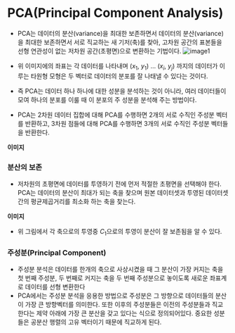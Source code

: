 # PCA(Principal Component Analysis)

* PCA는 데이터의 분산(variance)을 최대한 보존하면서 데이터의 분산(variance)을 최대한 보존하면서 서로 직교하는 새 기저(축)를 찾아, 고차원 공간의 표본들을 선형 연관성이 없는 저차원 공간(초평면)으로 변환하는 기법이다.
![image1]()

* 위 이미지에의 좌표는 각 데이터를 나타내며 ($x_1$, $y_1$) ... ($x_i$, $y_j$) 까지의 데이터가 이루는 타원형 모형은 두 벡터로 데이터의 분포를 잘 나태낼 수 있다는 것이다.
* 즉 PCA는 데이터 하나 하나에 대한 성분을 분석하는 것이 아니라, 여러 데이터들이 모여 하나의 분포를 이룰 때 이 분포의 주 성분을 분석해 주는 방법이다.
* PCA는 2차원 데이터 집합에 대해 PCA를 수행하면 2개의 서로 수직인 주성분 벡터를 반환하고, 3차원 점들에 대해 PCA를 수행하면 3개의 서로 수직인 주성분 벡터들을 반환한다.
  
**이미지**

### 분산의 보존
* 저차원의 초평면에 데이터를 투영하기 전에 먼저 적절한 초평면을 선택해야 한다. PCA는 데이터의 분산이 최대가 되는 축을 찾으며 원본 데이터셋과 투영된 데이터셋 간의 평균제곱거리를 최소화 하는 축을 찾는다.

**이미지**

* 위 그림에서 각 축으로의 투영중 $C_1$으로의 투영이 분산이 잘 보존됨을 알 수 있다.

### 주성분(Principal Component)
* 주성분 분석은 데이터를 한개의 축으로 사상시켰을 때 그 분산이 가장 커지는 축을 첫 번째 주성분, 두 번째로 커지는 축을 두 번째 주성분으로 놓이도록 새로운 좌표계로 데이터를 선형 변환한다
* PCA에서는 주성분 분석을 응용한 방법으로 주성분은 그 방향으로 데이터들의 분산이 가장 큰 방향벡터를 의미한다. 또한 이후의 주성분들은 이전의 주성분들과 직교한다는 제약 아래에 가장 큰 분산을 갖고 있다는 식으로 정의되어있다. 중요한 성분들은 공분산 행렬의 고유 벡터이기 때문에 직교하게 된다.
